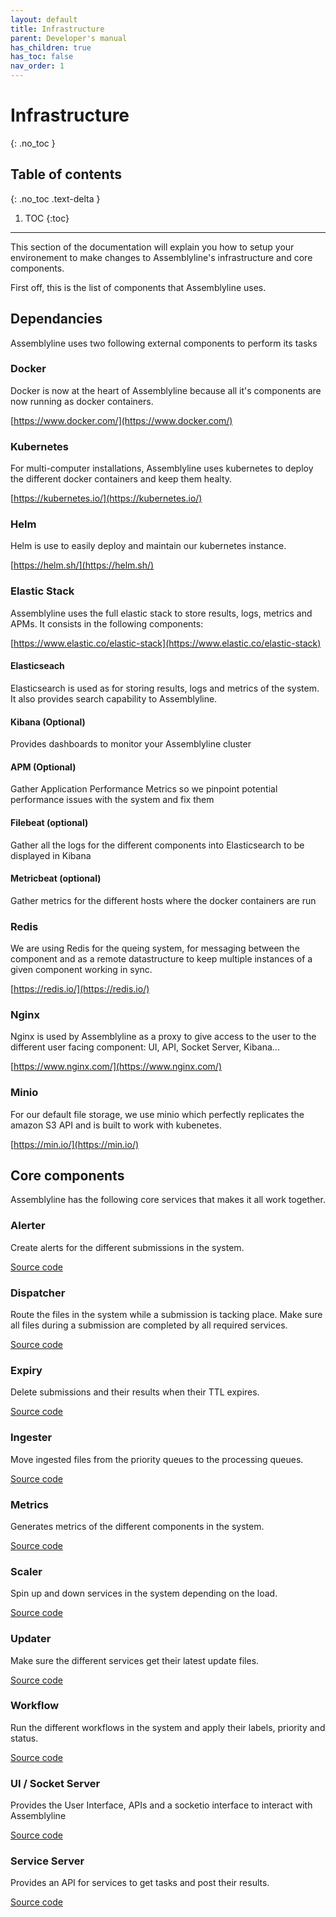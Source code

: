 ```yaml
---
layout: default
title: Infrastructure
parent: Developer's manual
has_children: true
has_toc: false
nav_order: 1
---
```


# Infrastructure
{: .no_toc }

## Table of contents
{: .no_toc .text-delta }

1. TOC
{:toc}

---

This section of the documentation will explain you how to setup your environement to make changes to Assemblyline's infrastructure and core components. 

First off, this is the list of components that Assemblyline uses.

## Dependancies

Assemblyline uses two following external components to perform its tasks

### Docker

Docker is now at the heart of Assemblyline because all it's components are now running as docker containers. 

[https://www.docker.com/](https://www.docker.com/)

### Kubernetes

For multi-computer installations, Assemblyline uses kubernetes to deploy the different docker containers and keep them healty.

[https://kubernetes.io/](https://kubernetes.io/)

### Helm

Helm is use to easily deploy and maintain our kubernetes instance.

[https://helm.sh/](https://helm.sh/)

### Elastic Stack

Assemblyline uses the full elastic stack to store results, logs, metrics and APMs. It consists in the following components:

[https://www.elastic.co/elastic-stack](https://www.elastic.co/elastic-stack)

#### Elasticseach 

Elasticsearch is used as for storing results, logs and metrics of the system. It also provides search capability to Assemblyline.

#### Kibana (Optional)

Provides dashboards to monitor your Assemblyline cluster

#### APM (Optional)

Gather Application Performance Metrics so we pinpoint potential performance issues with the system and fix them

#### Filebeat (optional)

Gather all the logs for the different components into Elasticsearch to be displayed in Kibana

#### Metricbeat (optional)

Gather metrics for the different hosts where the docker containers are run 

### Redis

We are using Redis for the queing system, for messaging between the component and as a remote datastructure to keep multiple instances of a given component working in sync.

[https://redis.io/](https://redis.io/)

### Nginx 

Nginx is used by Assemblyline as a proxy to give access to the user to the different user facing component: UI, API, Socket Server, Kibana...

[https://www.nginx.com/](https://www.nginx.com/)

### Minio

For our default file storage, we use minio which perfectly replicates the amazon S3 API and is built to work with kubenetes.

[https://min.io/](https://min.io/)

## Core components

Assemblyline has the following core services that makes it all work together.

### Alerter 

Create alerts for the different submissions in the system.

[Source code](https://github.com/CybercentreCanada/assemblyline-core/tree/master/assemblyline_core/alerter)

### Dispatcher

Route the files in the system while a submission is tacking place. Make sure all files during a submission are completed by all required services.

[Source code](https://github.com/CybercentreCanada/assemblyline-core/tree/master/assemblyline_core/dispatching)

### Expiry

Delete submissions and their results when their TTL expires.

[Source code](https://github.com/CybercentreCanada/assemblyline-core/tree/master/assemblyline_core/expiry)

### Ingester

Move ingested files from the priority queues to the processing queues.

[Source code](https://github.com/CybercentreCanada/assemblyline-core/tree/master/assemblyline_core/ingester)

### Metrics

Generates metrics of the different components in the system.

[Source code](https://github.com/CybercentreCanada/assemblyline-core/tree/master/assemblyline_core/metrics)

### Scaler

Spin up and down services in the system depending on the load.

[Source code](https://github.com/CybercentreCanada/assemblyline-core/tree/master/assemblyline_core/scaler)

### Updater

Make sure the different services get their latest update files.

[Source code](https://github.com/CybercentreCanada/assemblyline-core/tree/master/assemblyline_core/updater)

### Workflow

Run the different workflows in the system and apply their labels, priority and status.

[Source code](https://github.com/CybercentreCanada/assemblyline-core/tree/master/assemblyline_core/workflow)

### UI / Socket Server

Provides the User Interface, APIs and a socketio interface to interact with Assemblyline

[Source code](https://github.com/CybercentreCanada/assemblyline-ui)

### Service Server 

Provides an API for services to get tasks and post their results.

[Source code](https://github.com/CybercentreCanada/assemblyline-service-server)
